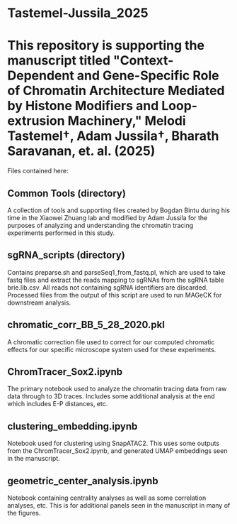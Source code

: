 # Tastemel-Jussila_2025
# This repository is supporting the manuscript titled "Context-Dependent and Gene-Specific Role of Chromatin Architecture Mediated by Histone Modifiers and Loop-extrusion Machinery," Melodi Tastemel†, Adam Jussila†, Bharath Saravanan, et. al. (2025)

Files contained here:

## Common Tools (directory)
A collection of tools and supporting files created by Bogdan Bintu during his time in the Xiaowei Zhuang lab and modified by Adam Jussila for the purposes of analyzing and understanding the chromatin tracing experiments performed in this study.

## sgRNA_scripts (directory)
Contains preparse.sh and parseSeq1_from_fastq.pl, which are used to take fastq files and extract the reads mapping to sgRNAs from the sgRNA table brie.lib.csv. All reads not containing sgRNA identifiers are discarded. Processed files from the output of this script are used to run MAGeCK for downstream analysis.

## chromatic_corr_BB_5_28_2020.pkl
A chromatic correction file used to correct for our computed chromatic effects for our specific microscope system used for these experiments.

## ChromTracer_Sox2.ipynb
The primary notebook used to analyze the chromatin tracing data from raw data through to 3D traces. Includes some additional analysis at the end which includes E-P distances, etc.

## clustering_embedding.ipynb
Notebook used for clustering using SnapATAC2. This uses some outputs from the ChromTracer_Sox2.ipynb, and generated UMAP embeddings seen in the manuscript.

## geometric_center_analysis.ipynb
Notebook containing centrality analyses as well as some correlation analyses, etc. This is for additional panels seen in the manuscript in many of the figures.

